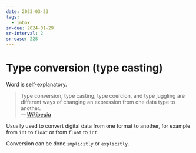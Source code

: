 ```yaml
---
date: 2023-03-23
tags:
  - inbox
sr-due: 2024-01-29
sr-interval: 2
sr-ease: 228
---
```


# Type conversion (type casting)

Word is self-explanatory.

> Type conversion, type casting, type coercion, and type juggling are different
> ways of changing an expression from one data type to another.\
> — <cite>[Wikipedia](https://en.wikipedia.org/wiki/Type_conversion)</cite>

Usually used to convert digital data from one format to another, for example
from `int` to `float` or from `float` to `int`.

Conversion can be done `implicitly` or `explicitly`.
